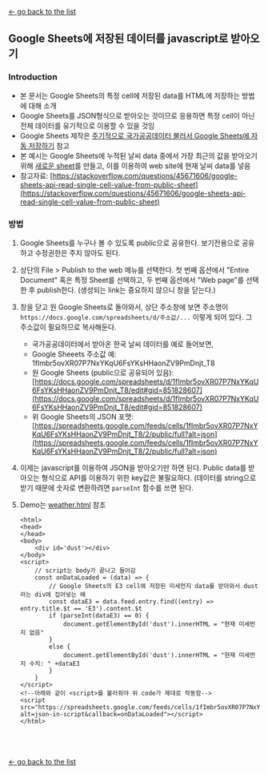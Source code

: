 [← go back to the list](README.md)

## Google Sheets에 저장된 데이터를 javascript로 받아오기

### Introduction
- 본 문서는 Google Sheets의 특정 cell에 저장된 data를 HTML에 저장하는 방법에 대해 소개
- Google Sheets를 JSON형식으로 받아오는 것이므로 응용하면 특정 cell이 아닌 전체 데이터를 유기적으로 이용할 수 있을 것임
- Google Sheets 제작은 [주기적으로 국가공공데이터 불러서 Google Sheets에 자동 저장하기](PublicDataToGoogleSheets.md) 참고
- 본 예시는 Google Sheets에 누적된 날씨 data 중에서 가장 최근의 값을 받아오기 위해 [새로운 sheet](https://docs.google.com/spreadsheets/d/1fImbr5ovXR07P7NxYKqU6FsYKsHHaonZV9PmDnjt_T8/edit#gid=851828607)를 만들고, 이를 이용하여 web site에 현재 날씨 data를 넣음
- 참고자료: [https://stackoverflow.com/questions/45671606/google-sheets-api-read-single-cell-value-from-public-sheet](https://stackoverflow.com/questions/45671606/google-sheets-api-read-single-cell-value-from-public-sheet)

### 방법
1. Google Sheets를 누구나 볼 수 있도록 public으로 공유한다. 보기전용으로 공유하고 수정권한은 주지 않아도 된다.

2. 상단의 File > Publish to the web 메뉴를 선택한다. 첫 번째 옵션에서 "Entire Document" 혹은 특정 Sheet를 선택하고, 두 번째 옵션에서 "Web page"를 선택한 후 publish한다. (생성되는 link는 중요하지 않으니 창을 닫는다.)

3. 창을 닫고 원 Google Sheets로 돌아와서, 상단 주소창에 보면 주소명이 `https://docs.google.com/spreadsheets/d/주소값/...` 이렇게 되어 있다. 그 주소값이 필요하므로 복사해둔다.
    - 국가공공데이터에서 받아온 한국 날씨 데이터를 예로 들어보면,
    - Google Sheeets 주소값 예: 1fImbr5ovXR07P7NxYKqU6FsYKsHHaonZV9PmDnjt_T8
    - 원 Google Sheets (public으로 공유되어 있음): [https://docs.google.com/spreadsheets/d/1fImbr5ovXR07P7NxYKqU6FsYKsHHaonZV9PmDnjt_T8/edit#gid=851828607](https://docs.google.com/spreadsheets/d/1fImbr5ovXR07P7NxYKqU6FsYKsHHaonZV9PmDnjt_T8/edit#gid=851828607)
    - 위 Google Sheets의 JSON 포맷: [https://spreadsheets.google.com/feeds/cells/1fImbr5ovXR07P7NxYKqU6FsYKsHHaonZV9PmDnjt_T8/2/public/full?alt=json](https://spreadsheets.google.com/feeds/cells/1fImbr5ovXR07P7NxYKqU6FsYKsHHaonZV9PmDnjt_T8/2/public/full?alt=json)


4. 이제는 javascript를 이용하여 JSON을 받아오기만 하면 된다. Public data를 받아오는 형식으로 API를 이용하기 위한 key값은 불필요하다. (데이터를 string으로 받기 때문에 숫자로 변환하려면 `parseInt` 함수를 쓰면 된다.

5. Demo는 <a href="weather.html" target="_blank">weather.html</a> 참조
    ```
    <html>
    <head>
    </head>
    <body>
        <div id='dust'></div>
    </body>
    <script>
        // script는 body가 끝나고 들어감
        const onDataLoaded = (data) => {
            // Google Sheets의 E3 cell에 저장된 미세먼지 data를 받아와서 dust라는 div에 집어넣는 예
            const dataE3 = data.feed.entry.find((entry) => entry.title.$t == 'E3').content.$t
            if (parseInt(dataE3) == 0) {
                document.getElementById('dust').innerHTML = "현재 미세먼지 없음"
            }
            else {
                document.getElementById('dust').innerHTML = "현재 미세먼지 수치: " +dataE3
            }
        }
    </script>
    <!--아래와 같이 <script>를 불러줘야 위 code가 제대로 작동함-->
    <script src="https://spreadsheets.google.com/feeds/cells/1fImbr5ovXR07P7NxYKqU6FsYKsHHaonZV9PmDnjt_T8/2/public/basic?alt=json-in-script&callback=onDataLoaded"></script>
    </html>
    ```

<br><br><br>
[← go back to the list](https://HandongHCI.github.io/Tutorials)
